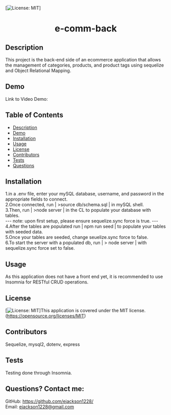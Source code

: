  [![License: MIT](https://img.shields.io/badge/License-MIT-yellow.svg)] 
# <h1 align="center">e-comm-back</h1>

## Description
This project is the back-end side of an ecommerce application that allows the management of categories, products, and product tags using sequelize and Object Relational Mapping.

## Demo

Link to Video Demo: 
  
## Table of Contents
  - [Description](#description)
  - [Demo](#demo)
  - [Installation](#installation)
  - [Usage](#usage)
  - [License](#license)
  - [Contributors](#contributors)
  - [Tests](#tests)
  - [Questions](#questions)

## Installation
1.in a .env file, enter your mySQL database, username, and password in the appropriate fields to connect. <br>
2.Once connected, run | >source db/schema.sql | in mySQL shell. <br>
3.Then, run | >node server | in the CL to populate your database with tables. <br>
    --- note: upon first setup, please ensure sequelize.sync force is true. --- <br>
4.After the tables are populated run | npm run seed | to populate your tables with seeded data. <br>
5.Once your tables are seeded, change seuelize.sync force to false. <br>
6.To start the server with a populated db, run | > node server | with sequelize.sync force set to false. <br>

## Usage
As this application does not have a front end yet, it is recommended to use Insomnia for RESTful CRUD operations. 

## License
[![License: MIT](https://img.shields.io/badge/License-MIT-yellow.svg)]This application is covered under the MIT license. (https://opensource.org/licenses/MIT)

## Contributors
Sequelize, mysql2, dotenv, express

## Tests
Testing done through Insomnia.

## Questions? Contact me:
GitHub: https://github.com/ejackson1228/ <br>
Email: ejackson1228@gmail.com

